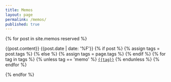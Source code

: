 ```yaml
---
title: Memos
layout: page
permalink: /memos/
published: true
---
```


{% for post in site.memos reserved %}

<p>{{post.content}}
{{post.date | date: '%F'}}
{% if post %}
    {% assign tags = post.tags %}
  {% else %}
    {% assign tags = page.tags %}
  {% endif %}
  {% for tag in tags %}
  {% unless tag == 'memo' %}
  <code><a href="{{site.baseurl}}/tags/#{{tag|slugize}}">{{tag}}</a></code>
  {% endunless %}
   {% endfor %}

</p>

{% endfor %}

